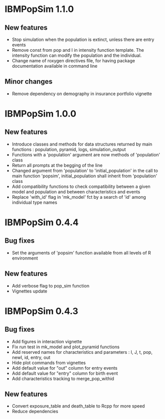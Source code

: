 # IBMPopSim 1.1.0

## New features

- Stop simulation when the population is extinct, unless there are entry events
- Remove const from pop and I in intensity function template. The intensity function can modify the population and the individual.  
- Change name of roxygen directives file, for having package documentation available in command line

## Minor changes
- Remove dependency on demography in insurance portfolio vignette

# IBMPopSim 1.0.0

## New features

- Introduce classes and methods for data structures returned by main functions : population, pyramid, logs, simulation_output
- Functions with a 'population' argument are now methods of 'population' class
- Return all prompts at the begging of the line
- Changed argument from 'population' to 'initial_population' in the call to main function 'popsim', initial_population shall inherit from 'population' class
- Add compatibility functions to check compatibility between a given model and population and between characteristics and events
- Replace 'with_id' flag in 'mk_model' fct by a search of 'id' among individual type names

# IBMPopSim 0.4.4

## Bug fixes
- Set the arguments of 'popsim' function available from all levels of R environment 

## New features
- Add verbose flag to pop_sim function
- Vignettes update

# IBMPopSim 0.4.3

## Bug fixes
- Add figures in interaction vignette
- Fix run test in mk_model and plot_pyramid functions
- Add reserved names for characteristics and parameters : I, J, t, pop, newI, id, entry, out
- Hide plot commands from vignettes
- Add default value for "out" column for entry events 
- Add default value for "entry" column for birth event
- Add characteristics tracking to merge_pop_withid

## New features
- Convert exposure_table and death_table to Rcpp for more speed
- Reduce dependencies

